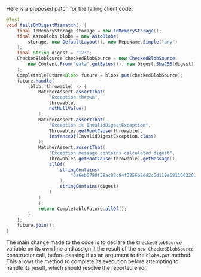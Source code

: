 Here is a proposed patch for the failing client code:
```java
@Test
void failsOnDigestMismatch() {
    final InMemoryStorage storage = new InMemoryStorage();
    final AstoBlobs blobs = new AstoBlobs(
        storage, new DefaultLayout(), new RepoName.Simple("any")
    );
    final String digest = "123";
    CheckedBlobSource checkedBlobSource = new CheckedBlobSource(
        new Content.From("data".getBytes()), new Digest.Sha256(digest)
    );
    CompletableFuture<Blob> future = blobs.put(checkedBlobSource);
    future.handle(
        (blob, throwable) -> {
            MatcherAssert.assertThat(
                "Exception thrown",
                throwable,
                notNullValue()
            );
            MatcherAssert.assertThat(
                "Exception is InvalidDigestException",
                Throwables.getRootCause(throwable),
                instanceOf(InvalidDigestException.class)
            );
            MatcherAssert.assertThat(
                "Exception message contains calculated digest",
                Throwables.getRootCause(throwable).getMessage(),
                allOf(
                    stringContains(
                        "3a6eb0790f39ac87c94f3856b2dd2c5d110e6811602261a9a923d3bb23adc8b7"
                    ),
                    stringContains(digest)
                )
            )
            );
            return CompletableFuture.allOf();
        }
    );
    future.join();
}
```
The main change made to the code is to declare the `CheckedBlobSource` variable on its own line and assign it the result of the `new CheckedBlobSource` constructor call, before passing it as an argument to the `blobs.put` method. This allows the method to complete its execution before attempting to handle its result, which should resolve the reported error.